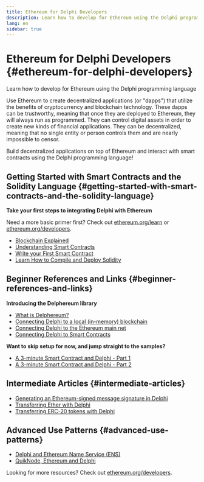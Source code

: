 ```yaml
---
title: Ethereum for Delphi Developers
description: Learn how to develop for Ethereum using the Delphi programming language
lang: en
sidebar: true
---
```


# Ethereum for Delphi Developers {#ethereum-for-delphi-developers}

<div class="featured">
  Learn how to develop for Ethereum using the Delphi programming language
</div>

Use Ethereum to create decentralized applications (or "dapps") that utilize the benefits of cryptocurrency and blockchain technology. These dapps can be trustworthy, meaning that once they are deployed to Ethereum, they will always run as programmed. They can control digital assets in order to create new kinds of financial applications. They can be decentralized, meaning that no single entity or person controls them and are nearly impossible to censor.

Build decentralized applications on top of Ethereum and interact with smart contracts using the Delphi programming language!

## Getting Started with Smart Contracts and the Solidity Language {#getting-started-with-smart-contracts-and-the-solidity-language}

**Take your first steps to integrating Delphi with Ethereum**

Need a more basic primer first? Check out [ethereum.org/learn](/en/learn/) or [ethereum.org/developers](/en/developers/).

- [Blockchain Explained](https://kauri.io/article/d55684513211466da7f8cc03987607d5/blockchain-explained)
- [Understanding Smart Contracts](https://kauri.io/article/e4f66c6079e74a4a9b532148d3158188/ethereum-101-part-5-the-smart-contract)
- [Write your First Smart Contract](https://kauri.io/article/124b7db1d0cf4f47b414f8b13c9d66e2/remix-ide-your-first-smart-contract)
- [Learn How to Compile and Deploy Solidity](https://kauri.io/article/973c5f54c4434bb1b0160cff8c695369/understanding-smart-contract-compilation-and-deployment)

## Beginner References and Links {#beginner-references-and-links}

**Introducing the Delphereum library**

- [What is Delphereum?](https://github.com/svanas/delphereum/blob/master/README.md)
- [Connecting Delphi to a local (in-memory) blockchain](https://medium.com/@svanas/connecting-delphi-to-a-local-in-memory-blockchain-9a1512d6c5b0)
- [Connecting Delphi to the Ethereum main net](https://medium.com/@svanas/connecting-delphi-to-the-ethereum-main-net-5faf1feffd83)
- [Connecting Delphi to Smart Contracts](https://medium.com/@svanas/connecting-delphi-to-smart-contracts-3146b12803a1)

**Want to skip setup for now, and jump straight to the samples?**

- [A 3-minute Smart Contract and Delphi - Part 1](https://medium.com/@svanas/a-3-minute-smart-contract-and-delphi-61d998571d)
- [A 3-minute Smart Contract and Delphi - Part 2](https://medium.com/@svanas/a-3-minute-smart-contract-and-delphi-part-2-446925faa47b)

## Intermediate Articles {#intermediate-articles}

- [Generating an Ethereum-signed message signature in Delphi](https://medium.com/@svanas/generating-an-ethereum-signed-message-signature-in-delphi-75661ce5031b)
- [Transferring Ether with Delphi](https://medium.com/@svanas/transferring-ether-with-delphi-b5f24b1a98a4)
- [Transferring ERC-20 tokens with Delphi](https://medium.com/@svanas/transferring-erc-20-tokens-with-delphi-bb44c05b295d)

## Advanced Use Patterns {#advanced-use-patterns}

- [Delphi and Ethereum Name Service (ENS)](https://medium.com/@svanas/delphi-and-ethereum-name-service-ens-4443cd278af7)
- [QuikNode, Ethereum and Delphi](https://medium.com/@svanas/quiknode-ethereum-and-delphi-f7bfc9671c23)

Looking for more resources? Check out [ethereum.org/developers](/en/developers/).
